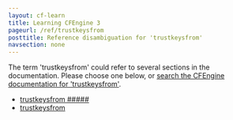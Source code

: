 ```yaml
---
layout: cf-learn
title: Learning CFEngine 3
pageurl: /ref/trustkeysfrom
posttitle: Reference disambiguation for 'trustkeysfrom'
navsection: none
---
```


The term 'trustkeysfrom' could refer to several sections in the documentation. Please choose one below, or
[search the CFEngine documentation for 'trustkeysfrom'](http://cfengine.com/docs/latest/search.html?q=trustkeysfrom).

- [trustkeysfrom \#\#\#\#\#](http://cfengine.com/docs/latest/guide-writing-and-serving-policy-policy-framework.html#trustkeysfrom-#####)
- [trustkeysfrom](http://cfengine.com/docs/latest/reference-components-cf-serverd.html#trustkeysfrom)
